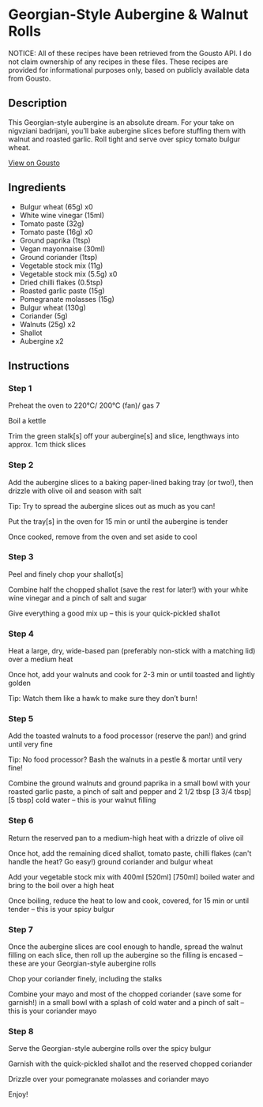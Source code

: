 # Georgian-Style Aubergine & Walnut Rolls

NOTICE: All of these recipes have been retrieved from the Gousto API. I do not claim ownership of any recipes in these files. These recipes are provided for informational purposes only, based on publicly available data from Gousto.

## Description

This Georgian-style aubergine is an absolute dream. For your take on nigvziani badrijani, you’ll bake aubergine slices before stuffing them with walnut and roasted garlic. Roll tight and serve over spicy tomato bulgur wheat.

[View on Gousto](https://www.gousto.co.uk/recipes/cookbook/georgian-style-aubergine-walnut-rolls-with-spicy-bulgur)

## Ingredients

- Bulgur wheat (65g) x0
- White wine vinegar (15ml)
- Tomato paste (32g)
- Tomato paste (16g) x0
- Ground paprika (1tsp)
- Vegan mayonnaise (30ml)
- Ground coriander (1tsp)
- Vegetable stock mix (11g)
- Vegetable stock mix (5.5g) x0
- Dried chilli flakes (0.5tsp)
- Roasted garlic paste (15g)
- Pomegranate molasses (15g)
- Bulgur wheat (130g)
- Coriander (5g)
- Walnuts (25g) x2
- Shallot
- Aubergine x2

## Instructions


### Step 1

Preheat the oven to 220°C/ 200°C (fan)/ gas 7

Boil a kettle

Trim the green stalk[s] off your aubergine[s] and slice, lengthways into approx. 1cm thick slices


### Step 2

Add the aubergine slices to a baking paper-lined baking tray (or two!), then drizzle with olive oil and season with salt

Tip: Try to spread the aubergine slices out as much as you can!

Put the tray[s] in the oven for 15 min or until the aubergine is tender

Once cooked, remove from the oven and set aside to cool


### Step 3

Peel and finely chop your shallot[s]

Combine half the chopped shallot (save the rest for later!) with your white wine vinegar and a pinch of salt and sugar

Give everything a good mix up – this is your quick-pickled shallot


### Step 4

Heat a large, dry, wide-based pan (preferably non-stick with a matching lid) over a medium heat

Once hot, add your walnuts and cook for 2-3 min or until toasted and lightly golden

Tip: Watch them like a hawk to make sure they don’t burn!


### Step 5

Add the toasted walnuts to a food processor (reserve the pan!) and grind until very fine

Tip: No food processor? Bash the walnuts in a pestle & mortar until very fine!

Combine the ground walnuts and ground paprika in a small bowl with your roasted garlic paste, a pinch of salt and pepper and 2 1/2 tbsp <span class="text-purple">[3 3/4 tbsp]</span> <span class="text-danger">[5 tbsp] </span>cold water – this is your walnut filling


### Step 6

Return the reserved pan to a medium-high heat with a drizzle of olive oil

Once hot, add the remaining diced shallot, tomato paste, chilli flakes (can't handle the heat? Go easy!) ground coriander and bulgur wheat

Add your vegetable stock mix with 400ml <span class="text-purple">[520ml] </span><span class="text-danger">[750ml] </span>boiled water and bring to the boil over a high heat

Once boiling, reduce the heat to low and cook, covered, for 15 min or until tender – this is your spicy bulgur


### Step 7

Once the aubergine slices are cool enough to handle, spread the walnut filling on each slice, then roll up the aubergine so the filling is encased – these are your Georgian-style aubergine rolls

Chop your coriander finely, including the stalks

Combine your mayo and most of the chopped coriander (save some for garnish!) in a small bowl with a splash of cold water and a pinch of salt – this is your coriander mayo

### Step 8

Serve the Georgian-style aubergine rolls over the spicy bulgur

Garnish with the quick-pickled shallot and the reserved chopped coriander

Drizzle over your pomegranate molasses and coriander mayo

Enjoy!

